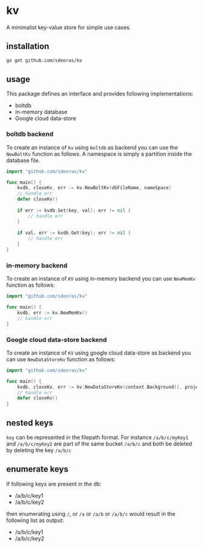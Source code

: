 # kv
A minimalist key-value store for simple use cases.

## installation
```bash
go get github.com/sdeoras/kv
```

## usage
This package defines an interface and provides following implementations:
* boltdb
* in-memory database
* Google cloud data-store

### boltdb backend
To create an instance of `kv` using `boltdb` as
backend you can use the `NewBoltKv` function as follows. A namespace is
simply a partition inside the database file.
```go
import "github.com/sdeoras/kv"

func main() {
	kvdb, closeKv, err := kv.NewBoltKv(dbFileName, nameSpace)
	// handle err
	defer closeKv()
	
	if err := kvdb.Set(key, val); err != nil {
		// handle err
	}
	
	if val, err := kvdb.Get(key); err != nil {
		// handle err
	}
}
``` 

### in-memory backend
To create an instance of `KV` using in-memory backend you can use
`NewMemKv` function as follows:
```go
import "github.com/sdeoras/kv"

func main() {
	kvdb, err := kv.NewMemKv()
	// handle err
}
``` 

### Google cloud data-store backend
To create an instance of `KV` using google cloud data-store as backend you can use
`NewDataStoreKv` function as follows:
```go
import "github.com/sdeoras/kv"

func main() {
	kvdb, closeKv, err := kv.NewDataStoreKv(context.Background(), projectID, nameSpace)
	// handle err
	defer closeKv()
}
``` 

## nested keys
`key` can be represented in the filepath format. For instance
`/a/b/c/myKey1` and `/a/b/c/myKey2` are part of the same bucket
`/a/b/c` and both be deleted by deleting the key `/a/b/c`

## enumerate keys
If following keys are present in the db:
* /a/b/c/key1
* /a/b/c/key2

then enumerating using `/`, or `/a` or `/a/b` or `/a/b/c` would
result in the following list as output:
* /a/b/c/key1
* /a/b/c/key2